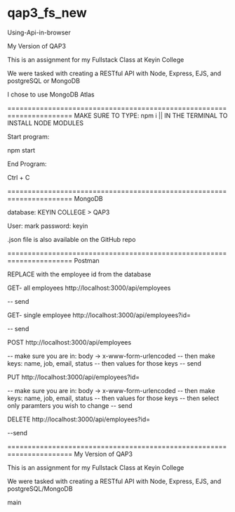 # qap3_fs_new
 Using-Api-in-browser

My Version of QAP3

This is an assignment for my Fullstack Class at Keyin College

We were tasked with creating a RESTful API with Node, Express, EJS, and postgreSQL or MongoDB

I chose to use MongoDB Atlas

======================================================================
MAKE SURE TO TYPE: npm i || IN THE TERMINAL TO INSTALL NODE MODULES

Start program:

npm start

End Program:

Ctrl + C

======================================================================
MongoDB

database: KEYIN COLLEGE > QAP3

User: mark
password: keyin

.json file is also available on the GitHub repo

======================================================================
Postman

REPLACE <id> with the employee id from the database

GET- all employees
http://localhost:3000/api/employees

-- send

GET- single employee
http://localhost:3000/api/employees?id=<id>

-- send

POST
http://localhost:3000/api/employees

-- make sure you are in: body -> x-www-form-urlencoded
-- then make keys: name, job, email, status
-- then values for those keys
-- send

PUT
http://localhost:3000/api/employees?id=<id>

-- make sure you are in: body -> x-www-form-urlencoded
-- then make keys: name, job, email, status
-- then values for those keys
-- then select only paramters you wish to change
-- send

DELETE
http://localhost:3000/api/employees?id=<id>

--send

======================================================================
My Version of QAP3 

This is an assignment for my Fullstack Class at Keyin College

We were tasked with creating a RESTful API with Node, Express, EJS, and postgreSQL/MongoDB

 main
